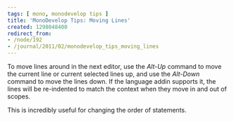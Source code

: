 ```yaml
---
tags: [ mono, monodevelop tips ]
title: 'MonoDevelop Tips: Moving Lines'
created: 1298048400
redirect_from:
- /node/192
- /journal/2011/02/monodevelop_tips_moving_lines
---
```

To move lines around in the next editor, use the *Alt-Up* command to move the
current line or current selected lines up, and use the *Alt-Down* command to
move the lines down. If the language addin supports it, the lines will be
re-indented to match the context when they move in and out of scopes.

This is incredibly useful for changing the order of statements.
